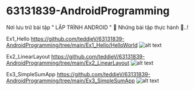 # 63131839-AndroidProgramming
Nơi lưu trữ bài tập " LẬP TRÌNH ANDROID " 
👀 Những bài tập thực hành 👀..!

Ex1_Hello https://github.com/teddieV/63131839-AndroidProgramming/tree/main/Ex1_Hello/HelloWorld
![alt text](image-3.png)

Ex2_LinearLayout https://github.com/teddieV/63131839-AndroidProgramming/tree/main/Ex2_LinearLayout
![alt text](image-2.png)


Ex3_SimpleSumApp https://github.com/teddieV/63131839-AndroidProgramming/tree/main/Ex3_SimpleSumApp
![alt text](image-1.png)